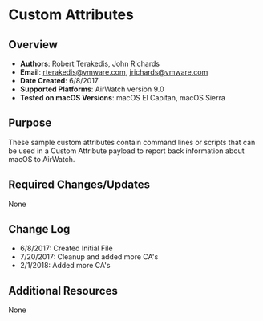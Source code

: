 # Custom Attributes

## Overview
- **Authors**: Robert Terakedis, John Richards
- **Email**: rterakedis@vmware.com, jrichards@vmware.com
- **Date Created**: 6/8/2017
- **Supported Platforms**: AirWatch version 9.0
- **Tested on macOS Versions**: macOS El Capitan, macOS Sierra

## Purpose
These sample custom attributes contain command lines or scripts that can be used in a Custom Attribute payload to report back information about macOS to AirWatch.

## Required Changes/Updates
None

## Change Log
- 6/8/2017: Created Initial File
- 7/20/2017: Cleanup and added more CA's
- 2/1/2018: Added more CA's


## Additional Resources
None
